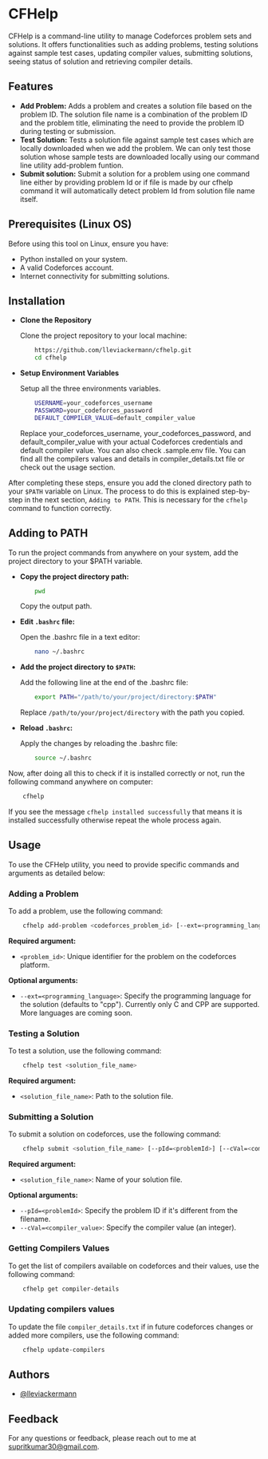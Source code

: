 # **CFHelp**

CFHelp is a command-line utility to manage Codeforces problem sets and solutions. It offers functionalities such as adding problems, testing solutions against sample test cases, updating compiler values, submitting solutions, seeing status of solution and retrieving compiler details.


## **Features**

- **Add Problem:** Adds a problem and creates a solution file based on the problem ID. The solution file name is a combination of the problem ID and the problem title, eliminating the need to provide the problem ID during testing or submission.
- **Test Solution:** Tests a solution file against sample test cases which are locally downloaded when we add the problem. We can only test those solution whose sample tests are downloaded locally using our command line utility add-problem funtion. 
- **Submit solution:** Submit a solution for a problem using one command line either by providing problem Id or if file is made by our cfhelp command it will automatically detect problem Id from solution file name itself.


## **Prerequisites (Linux OS)**

Before using this tool on Linux, ensure you have:

- Python installed on your system.
- A valid Codeforces account.
- Internet connectivity for submitting solutions.

## **Installation**

- **Clone the Repository**

    Clone the project repository to your local machine:

    ```bash
        https://github.com/lleviackermann/cfhelp.git
        cd cfhelp
    ```
   
- **Setup Environment Variables**

    Setup all the three environments variables.

    ```bash
        USERNAME=your_codeforces_username
        PASSWORD=your_codeforces_password
        DEFAULT_COMPILER_VALUE=default_compiler_value
    ```
    Replace your_codeforces_username, your_codeforces_password, and     default_compiler_value with your actual Codeforces credentials and default compiler value. You can also check .sample.env file. You can find all the compilers values and details in compiler_details.txt file or check out the usage section.

After completing these steps, ensure you add the cloned directory path to your `$PATH` variable on Linux. The process to do this is explained step-by-step in the next section, `Adding to PATH`. This is necessary for the `cfhelp` command to function correctly.

## **Adding to PATH**

To run the project commands from anywhere on your system, add the project directory to your $PATH variable.

-  **Copy the project directory path:**

    ```bash
        pwd
    ```
    Copy the output path.

-  **Edit `.bashrc` file:**

    Open the .bashrc file in a text editor:
    ```bash
        nano ~/.bashrc
    ```

- **Add the project directory to `$PATH`:**

    Add the following line at the end of the .bashrc file:
    ```bash
        export PATH="/path/to/your/project/directory:$PATH"
    ```
    Replace `/path/to/your/project/directory` with the path you copied.

- **Reload `.bashrc`:**

    Apply the changes by reloading the .bashrc file:
    ```bash
        source ~/.bashrc
    ```

Now, after doing all this to check if it is installed correctly or not, run the following command anywhere on computer:
```bash
    cfhelp
```
If you see the message `cfhelp installed successfully` that means it is installed successfully otherwise repeat the whole process again.


## **Usage**

To use the CFHelp utility, you need to provide specific commands and arguments as detailed below:

### **Adding a Problem**
To add a problem, use the following command:

``` bash
    cfhelp add-problem <codeforces_problem_id> [--ext=<programming_language>]
```
**Required argument:**
- `<problem_id>`: Unique identifier for the problem on the codeforces platform.

**Optional arguments:**
- `--ext=<programming_language>`: Specify the programming language for the solution (defaults to "cpp"). Currently only C and CPP are supported. More languages are coming soon.

### **Testing a Solution**
To test a solution, use the following command:

```bash
    cfhelp test <solution_file_name>
```
**Required argument:**
- `<solution_file_name>`: Path to the solution file.

### **Submitting a Solution**
To submit a solution on codeforces, use the following command:

```bash
    cfhelp submit <solution_file_name> [--pId=<problemId>] [--cVal=<compiler_value>]
```
**Required argument:**
- `<solution_file_name>`: Name of your solution file.

**Optional arguments:**

- `--pId=<problemId>`: Specify the problem ID if it's different from the filename.
- `--cVal=<compiler_value>`: Specify the compiler value (an integer).


### **Getting Compilers Values**
To get the list of compilers available on codeforces and their values, use the following command:

```bash
    cfhelp get compiler-details
```

### **Updating compilers values** 
To update the file `compiler_details.txt` if in future codeforces changes or added more compilers, use the following command:

```bash
    cfhelp update-compilers
```


## **Authors**

- [@lleviackermann](https://www.github.com/lleviackermann)


## **Feedback**

For any questions or feedback, please reach out to me at supritkumar30@gmail.com.

